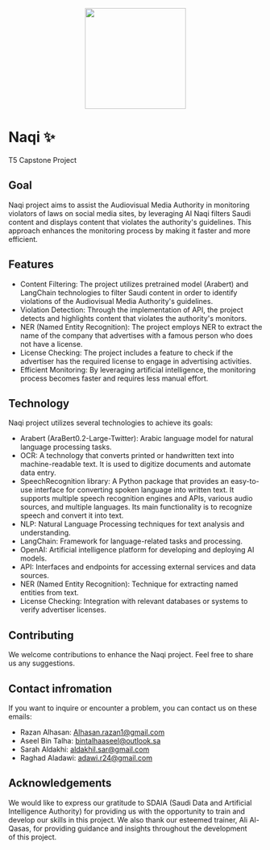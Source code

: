 <p align="center">
  <img src="https://github.com/RazanKhAlhasan/Naqi/assets/148292301/c741a65a-5461-4a91-bc65-9711789b1176" width="200"/>
</p>

# Naqi ✨
T5 Capstone Project

## Goal
Naqi project aims to assist the Audiovisual Media Authority in monitoring violators of laws on social media sites, by leveraging AI Naqi filters Saudi content and displays content that violates the authority's guidelines. This approach enhances the monitoring process by making it faster and more efficient.

## Features
- Content Filtering: The project utilizes pretrained model (Arabert) and LangChain technologies to filter Saudi content in order to identify violations of the Audiovisual Media Authority's guidelines.
- Violation Detection: Through the implementation of API, the project detects and highlights content that violates the authority's monitors.
- NER (Named Entity Recognition): The project employs NER to extract the name of the company that advertises with a famous person who does not have a license.
- License Checking: The project includes a feature to check if the advertiser has the required license to engage in advertising activities.
- Efficient Monitoring: By leveraging artificial intelligence, the monitoring process becomes faster and requires less manual effort.

## Technology
Naqi project utilizes several technologies to achieve its goals:

- Arabert (AraBert0.2-Large-Twitter): Arabic language model for natural language processing tasks.
- OCR:  A technology that converts printed or handwritten text into machine-readable text. It is used to digitize documents and automate data entry.
- SpeechRecognition library: A Python package that provides an easy-to-use interface for converting spoken language into written text. It supports multiple speech recognition engines and APIs, various audio sources, and multiple languages. Its main functionality is to recognize speech and convert it into text.
- NLP: Natural Language Processing techniques for text analysis and understanding.
- LangChain: Framework for language-related tasks and processing.
- OpenAI: Artificial intelligence platform for developing and deploying AI models.
- API: Interfaces and endpoints for accessing external services and data sources.
- NER (Named Entity Recognition): Technique for extracting named entities from text.
- License Checking: Integration with relevant databases or systems to verify advertiser licenses.


## Contributing
We welcome contributions to enhance the Naqi project. Feel free to share us any suggestions.

## Contact infromation 
If you want to inquire or encounter a problem, you can contact us on these emails:
- Razan Alhasan: Alhasan.razan1@gmail.com
- Aseel Bin Talha: bintalhaaseel@outlook.sa
- Sarah Aldakhi: aldakhil.sar@gmail.com
- Raghad Aladawi: adawi.r24@gmail.com


## Acknowledgements
We would like to express our gratitude to SDAIA (Saudi Data and Artificial Intelligence Authority) for providing us with the opportunity to train and develop our skills in this project. We also thank our esteemed trainer, Ali Al-Qasas, for providing guidance and insights throughout the development of this project.

